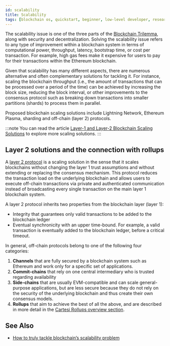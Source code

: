 ```yaml
---
id: scalability
title: Scalability
tags: [blockchain os, quickstart, beginner, low-level developer, researcher, learn, build, maintain]
---
```


The scalability issue is one of the three parts of the [Blockchain Trilemma](https://www.gemini.com/cryptopedia/blockchain-trilemma-decentralization-scalability-definition), along with security and decentralization. Solving the scalability issue refers to any type of improvement within a blockchain system in terms of computational power, throughput, latency, bootstrap time, or cost per transaction. For example, high gas fees make it expensive for users to pay for their transactions within the Ethereum blockchain.

Given that scalability has many different aspects, there are numerous alternative and often complementary solutions for tackling it. For instance, scaling the blockchain throughput (i.e., the amount of transactions that can be processed over a period of the time) can be achieved by increasing the block size, reducing the block interval, or other improvements to the consensus protocol such as breaking down transactions into smaller partitions (shards) to process them in parallel.

Proposed blockchain scaling solutions include Lightning Network, Ethereum Plasma, sharding and off-chain (layer 2) protocols.

:::note
You can read the article [Layer-1 and Layer-2 Blockchain Scaling Solutions](https://www.gemini.com/cryptopedia/blockchain-layer-2-network-layer-1-network) to explore more scaling solutions.
:::

## Layer 2 solutions and the connection with rollups

A [layer 2 protocol](https://academy.binance.com/en/glossary/layer-2) is a scaling solution in the sense that it scales blockchains without changing the layer 1 trust assumptions and without extending or replacing the consensus mechanism. This protocol reduces the transaction load on the underlying blockchain and allows users to execute off-chain transactions via private and authenticated communication instead of broadcasting every single transaction on the main layer 1 blockchain system.

A layer 2 protocol inherits two properties from the blockchain layer (layer 1):
* Integrity that guarantees only valid transactions to be added to the blockchain ledger
* Eventual synchronicity with an upper time-bound. For example, a valid transaction is eventually added to the blockchain ledger, before a critical timeout.

In general, off-chain protocols belong to one of the following four categories:

1. **Channels** that are fully secured by a blockchain system such as Ethereum and work only for a specific set of applications.
2. **Commit-chains** that rely on one central intermediary who is trusted regarding availability
3. **Side-chains** that are usually EVM-compatible and can scale general-purpose applications, but are less secure because they do not rely on the security of the underlying blockchain and thus create their own consensus models.
4. **Rollups** that aim to achieve the best of all the above, and are described in more detail in the [Cartesi Rollups overview section](../cartesi-rollups/overview.md#what-is-a-blockchain-rollup).

## See Also

* [How to truly tackle blockchain’s scalability problem](https://medium.com/cartesi/scaling-content-90de6f3ca4fa)
